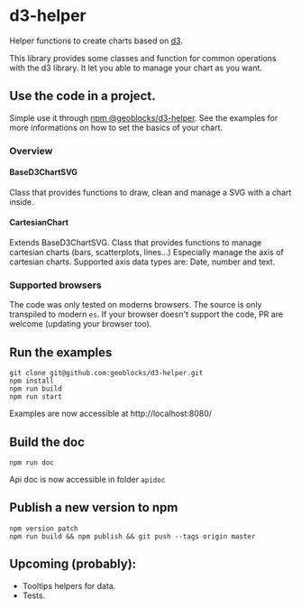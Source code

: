# d3-helper

Helper functions to create charts based on [d3](https://github.com/d3/d3).

This library provides some classes and function for common operations with the d3 library.
It let you able to manage your chart as you want.

## Use the code in a project.

Simple use it through [npm @geoblocks/d3-helper](https://www.npmjs.com/package/@geoblocks/d3-helper).
See the examples for more informations on how to set the basics of your chart.

### Overview

#### BaseD3ChartSVG

Class that provides functions to draw, clean and manage a SVG with a chart inside.

#### CartesianChart

Extends BaseD3ChartSVG.
Class that provides functions to manage cartesian charts (bars, scatterplots, lines...)
Especially manage the axis of cartesian charts.
Supported axis data types are: Date, number and text.

### Supported browsers

The code was only tested on moderns browsers. The source is only transpiled to modern `es`.
If your browser doesn't support the code, PR are welcome (updating your browser too).

## Run the examples

```
git clone git@github.com:geoblocks/d3-helper.git
npm install
npm run build
npm run start
```

Examples are now accessible at http://localhost:8080/

## Build the doc

`npm run doc`

Api doc is now accessible in folder `apidoc`

## Publish a new version to npm
```
npm version patch
npm run build && npm publish && git push --tags origin master
```

## Upcoming (probably):

* Tooltips helpers for data.
* Tests.
